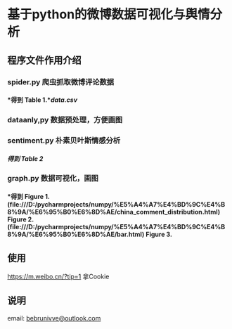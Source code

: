 # 基于python的微博数据可视化与舆情分析
## 程序文件作用介绍
### spider.py 爬虫抓取微博评论数据  
#### *得到 Table 1.**data.csv*  
### dataanly,py 数据预处理，方便画图  
### sentiment.py 朴素贝叶斯情感分析    
#### *得到 Table 2*  
### graph.py 数据可视化，画图    
#### *得到 Figure 1.(file:///D:/pycharmprojects/numpy/%E5%A4%A7%E4%BD%9C%E4%B8%9A/%E6%95%B0%E6%8D%AE/china_comment_distribution.html)  Figure 2. (file:///D:/pycharmprojects/numpy/%E5%A4%A7%E4%BD%9C%E4%B8%9A/%E6%95%B0%E6%8D%AE/bar.html)  Figure 3.  
## 使用
https://m.weibo.cn/?tip=1 拿Cookie  
## 说明
email: bebrunivve@outlook.com
